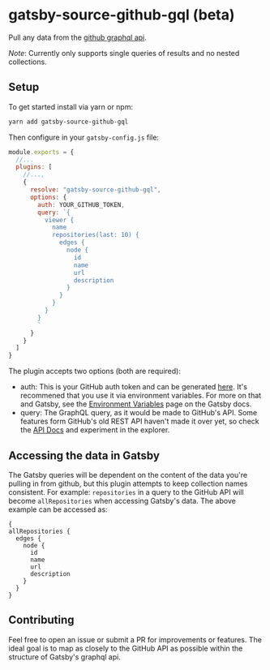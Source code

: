# gatsby-source-github-gql (beta)

Pull any data from the [github graphql api](https://developer.github.com/v4/).

_Note_: Currently only supports single queries of results and no nested collections.

## Setup

To get started install via yarn or npm:

```bash
yarn add gatsby-source-github-gql
```

Then configure in your `gatsby-config.js` file:

```js
module.exports = {
  //...
  plugins: [
    //...,
    {
      resolve: "gatsby-source-github-gql",
      options: {
        auth: YOUR_GITHUB_TOKEN,
        query: `{
          viewer {
            name
            repositories(last: 10) {
              edges {
                node {
                  id
                  name
                  url
                  description
                }
              }
            }
          }
        }
        `
      }
    }
  ]
}
```

The plugin accepts two options (both are required):

* auth: This is your GitHub auth token and can be generated [here](https://github.com/settings/tokens). It's recommened that you use it via environment variables. For more on that and Gatsby, see the [Environment Variables](https://www.gatsbyjs.org/docs/environment-variables/) page on the Gatsby docs.
* query: The GraphQL query, as it would be made to GitHub's API. Some features form GitHub's old REST API haven't made it over yet, so check the [API Docs](https://developer.github.com/v4/) and experiment in the explorer.

## Accessing the data in Gatsby

The Gatsby queries will be dependent on the content of the data you're pulling in from github, but this plugin attempts to keep collection names consistent. For example: `repositories` in a query to the GitHub API will become `allRepositories` when accessing Gatsby's data. The above example can be accessed as:

```
{
allRepositories {
  edges {
    node {
      id
      name
      url
      description
    }
  }
}
```

## Contributing

Feel free to open an issue or submit a PR for improvements or features. The ideal goal is to map as closely to the GitHub API as possible within the structure of Gatsby's graphql api.
